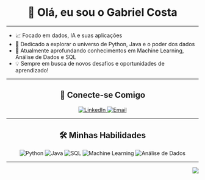 <h1 align="center">👋 Olá, eu sou o Gabriel Costa</h1>

---

<p align="left">
  <ul>
    <li>📈 Focado em dados, IA e suas aplicações</li>
    <li>🚀 Dedicado a explorar o universo de Python, Java e o poder dos dados</li>
    <li>🌱 Atualmente aprofundando conhecimentos em Machine Learning, Análise de Dados e SQL</li>
    <li>💡 Sempre em busca de novos desafios e oportunidades de aprendizado!</li>
  </ul>
</p>

---

<h2 align="center">🔗 Conecte-se Comigo</h2>
<p align="center">
  <a href="SEU_LINKEDIN_AQUI" target="_blank">
    <img src="https://img.shields.io/badge/-LinkedIn-blue?style=for-the-badge&logo=linkedin&logoColor=white" alt="LinkedIn" />
  </a>
  
  <a href="mailto:SEU_EMAIL_AQUI">
    <img src="https://img.shields.io/badge/-Email-red?style=for-the-badge&logo=gmail&logoColor=white" alt="Email" />
  </a>
  
</p>

---

<h2 align="center">🛠️ Minhas Habilidades</h2>
<p align="center">
  <img src="https://img.shields.io/badge/Python-3670A0?style=for-the-badge&logo=python&logoColor=ffdd54" alt="Python" />
  <img src="https://img.shields.io/badge/Java-ED8B00?style=for-the-badge&logo=java&logoColor=white" alt="Java" />
  <img src="https://img.shields.io/badge/SQL-000000?style=for-the-badge&logo=mysql&logoColor=white" alt="SQL" />
  <img src="https://img.shields.io/badge/Machine%20Learning-FF6600?style=for-the-badge&logo=tensorflow&logoColor=white" alt="Machine Learning" />
  <img src="https://img.shields.io/badge/Data%20Analysis-2A6278?style=for-the-badge&logo=databricks&logoColor=white" alt="Análise de Dados" />
  
</p>

---

<div align="right">
  <img src="https://media.tenor.com/7rp7aAKf52cAAAAj/ai-grok.gif" />
</div>

